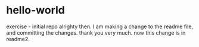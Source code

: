 # hello-world
exercise - initial repo
alrighty  then.   I am making a change to the readme file, and committing the changes.  thank you very much.
now this change is in readme2.
